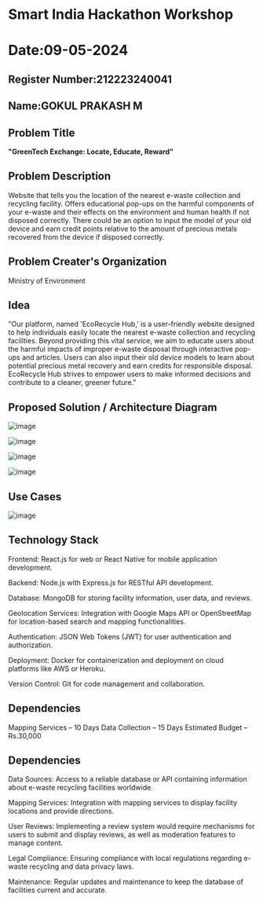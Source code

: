 # Smart India Hackathon Workshop
# Date:09-05-2024
## Register Number:212223240041
## Name:GOKUL PRAKASH M
## Problem Title
**"GreenTech Exchange: Locate, Educate, Reward"**
## Problem Description
Website that tells you the location of the nearest e-waste collection and recycling facility. Offers educational pop-ups on the harmful components of your e-waste and their effects on the environment and human health if not disposed correctly. There could be an option to input the model of your old device and earn credit points relative to the amount of precious metals recovered from the device if disposed correctly.
## Problem Creater's Organization
Ministry of Environment

## Idea
"Our platform, named 'EcoRecycle Hub,' is a user-friendly website designed to help individuals easily locate the nearest e-waste collection and recycling facilities. Beyond providing this vital service, we aim to educate users about the harmful impacts of improper e-waste disposal through interactive pop-ups and articles. Users can also input their old device models to learn about potential precious metal recovery and earn credits for responsible disposal. EcoRecycle Hub strives to empower users to make informed decisions and contribute to a cleaner, greener future."


## Proposed Solution / Architecture Diagram
![image](https://github.com/1808charitha/SIHPS/assets/132996838/30e68b3f-bdc8-4804-a3ab-0b127b12cea2)

![image](https://github.com/1808charitha/SIHPS/assets/132996838/974a9ab4-e90c-4f9e-bc7c-59f9ec99bd70)

![image](https://github.com/1808charitha/SIHPS/assets/132996838/e6d7c0d1-878d-4d8b-8486-71530a8ff787)


![image](https://github.com/1808charitha/SIHPS/assets/132996838/9f53b54e-1cdf-4c3d-a062-36c1f4063020)




## Use Cases
![image](https://github.com/1808charitha/SIHPS/assets/132996838/42fd63f0-26f4-451f-a7c8-e2ec413df8b5)



## Technology Stack
Frontend: React.js for web or React Native for mobile application development.

Backend: Node.js with Express.js for RESTful API development.

Database: MongoDB for storing facility information, user data, and reviews.

Geolocation Services: Integration with Google Maps API or OpenStreetMap for location-based search and mapping functionalities.

Authentication: JSON Web Tokens (JWT) for user authentication and authorization.

Deployment: Docker for containerization and deployment on cloud platforms like AWS or Heroku.

Version Control: Git for code management and collaboration.
## Dependencies
Mapping Services – 10 Days
Data Collection – 15 Days
Estimated Budget – Rs.30,000


## Dependencies
Data Sources: Access to a reliable database or API containing information about e-waste recycling facilities worldwide.

Mapping Services: Integration with mapping services to display facility locations and provide directions.

User Reviews: Implementing a review system would require mechanisms for users to submit and display reviews, as well as moderation features to manage content.

Legal Compliance: Ensuring compliance with local regulations regarding e-waste recycling and data privacy laws.

Maintenance: Regular updates and maintenance to keep the database of facilities current and accurate.
